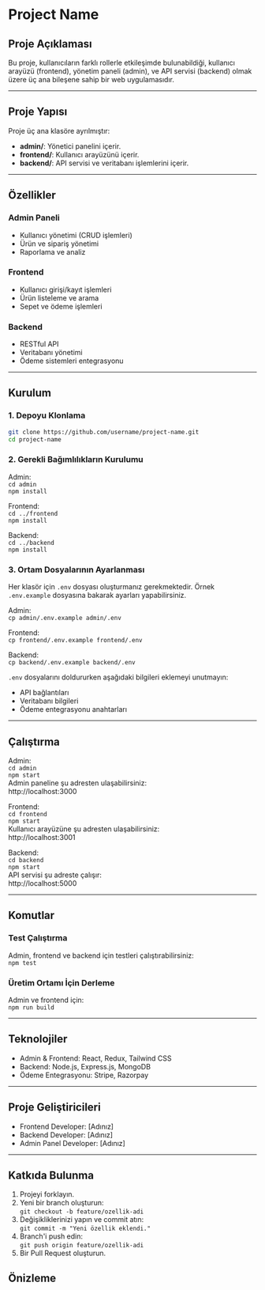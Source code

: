 # **Project Name**

## **Proje Açıklaması**

Bu proje, kullanıcıların farklı rollerle etkileşimde bulunabildiği, kullanıcı arayüzü (frontend), yönetim paneli (admin), ve API servisi (backend) olmak üzere üç ana bileşene sahip bir web uygulamasıdır.

---

## **Proje Yapısı**

Proje üç ana klasöre ayrılmıştır:

- **admin/**: Yönetici panelini içerir.
- **frontend/**: Kullanıcı arayüzünü içerir.
- **backend/**: API servisi ve veritabanı işlemlerini içerir.

---

## **Özellikler**

### **Admin Paneli**

- Kullanıcı yönetimi (CRUD işlemleri)
- Ürün ve sipariş yönetimi
- Raporlama ve analiz

### **Frontend**

- Kullanıcı girişi/kayıt işlemleri
- Ürün listeleme ve arama
- Sepet ve ödeme işlemleri

### **Backend**

- RESTful API
- Veritabanı yönetimi
- Ödeme sistemleri entegrasyonu

---

## **Kurulum**

### **1. Depoyu Klonlama**

```bash
git clone https://github.com/username/project-name.git
cd project-name
```

### 2. Gerekli Bağımlılıkların Kurulumu

Admin:  
`cd admin`  
`npm install`

Frontend:  
`cd ../frontend`  
`npm install`

Backend:  
`cd ../backend`  
`npm install`

### 3. Ortam Dosyalarının Ayarlanması

Her klasör için `.env` dosyası oluşturmanız gerekmektedir. Örnek `.env.example` dosyasına bakarak ayarları yapabilirsiniz.

Admin:  
`cp admin/.env.example admin/.env`

Frontend:  
`cp frontend/.env.example frontend/.env`

Backend:  
`cp backend/.env.example backend/.env`

`.env` dosyalarını doldururken aşağıdaki bilgileri eklemeyi unutmayın:

- API bağlantıları
- Veritabanı bilgileri
- Ödeme entegrasyonu anahtarları

---

## **Çalıştırma**

Admin:  
`cd admin`  
`npm start`  
Admin paneline şu adresten ulaşabilirsiniz:  
http://localhost:3000

Frontend:  
`cd frontend`  
`npm start`  
Kullanıcı arayüzüne şu adresten ulaşabilirsiniz:  
http://localhost:3001

Backend:  
`cd backend`  
`npm start`  
API servisi şu adreste çalışır:  
http://localhost:5000

---

## **Komutlar**

### Test Çalıştırma

Admin, frontend ve backend için testleri çalıştırabilirsiniz:  
`npm test`

### Üretim Ortamı İçin Derleme

Admin ve frontend için:  
`npm run build`

---

## **Teknolojiler**

- Admin & Frontend: React, Redux, Tailwind CSS
- Backend: Node.js, Express.js, MongoDB
- Ödeme Entegrasyonu: Stripe, Razorpay

---

## **Proje Geliştiricileri**

- Frontend Developer: [Adınız]
- Backend Developer: [Adınız]
- Admin Panel Developer: [Adınız]

---

## **Katkıda Bulunma**

1. Projeyi forklayın.
2. Yeni bir branch oluşturun:  
   `git checkout -b feature/ozellik-adi`
3. Değişikliklerinizi yapın ve commit atın:  
   `git commit -m "Yeni özellik eklendi."`
4. Branch'i push edin:  
   `git push origin feature/ozellik-adi`
5. Bir Pull Request oluşturun.

## **Önizleme**

<img src="./images.gif" alt="" >
